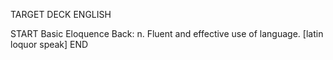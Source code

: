 TARGET DECK
ENGLISH

START
Basic
Eloquence
Back: n. Fluent and effective use of language. [latin loquor speak]
END
